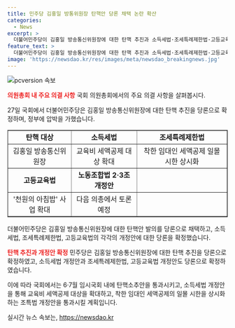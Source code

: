 ```yaml
---
title: 민주당 김홍일 방통위원장 탄핵안 당론 채택 논란 확산
categories:
  - News
excerpt: >
  더불어민주당이 김홍일 방송통신위원장에 대한 탄핵 추진과 소득세법·조세특례제한법·고등교육법 개정안을 당론으로 확정한 가운데, 이에 대한 민주당의 입장과 내용을 요약해보면, 김 위원장의 위법행위로 탄핵을 강구하고 있으며, 세법 개정안은 교육비 세액공제 확대와 함께 초등학생 예체능 학원비 세액공제 및 착한 임대인 세액공제 일몰 시한을 상시화하는 내용이 담겼다. 또한, 고등교육법 개정안에는 대학생을 위한 천원의 아침밥 사업 확대 법적 근거가 포함되어 있다. 
feature_text: >
  더불어민주당이 김홍일 방송통신위원장에 대한 탄핵 추진과 소득세법·조세특례제한법·고등교육법 개정안을 당론으로 확정한 가운데, 이에 대한 민주당의 입장과 내용을 요약해보면, 김 위원장의 위법행위로 탄핵을 강구하고 있으며, 세법 개정안은 교육비 세액공제 확대와 함께 초등학생 예체능 학원비 세액공제 및 착한 임대인 세액공제 일몰 시한을 상시화하는 내용이 담겼다. 또한, 고등교육법 개정안에는 대학생을 위한 천원의 아침밥 사업 확대 법적 근거가 포함되어 있다. 
image: 'https://newsdao.kr/res/images/meta/newsdao_breakingnews.jpg'
---
```


<p><img src="https://newsdao.kr/res/images/meta/newsdao_breakingnews.jpg" alt="pcversion 속보" /></p>

<p><b><span style="color: #ee2323;">의원총회 내 주요 의결 사항</span></b>
국회 의원총회에서의 주요 의결 사항을 살펴봅시다.</p>

<p data-ke-size="size16">27일 국회에서 더불어민주당은 김홍일 방송통신위원장에 대한 탄핵 추진을 당론으로 확정하며, 정부에 압박을 가했습니다.</p>

<table style="width: 100%;" border="1">
<tbody>
<tr>
<td style="text-align: center; height: 17px;"><b>탄핵 대상</b></td>
<td style="text-align: center; height: 17px;"><b>소득세법</b></td>
<td style="text-align: center; height: 17px;"><b>조세특례제한법</b></td>
</tr>
<tr>
<td style="text-align: center; height: 17px;">김홍일 방송통신위원장</td>
<td style="text-align: center; height: 17px;">교육비 세액공제 대상 확대</td>
<td style="text-align: center; height: 17px;">착한 임대인 세액공제 일몰 시한 상시화</td>
</tr>
<tr>
<td style="text-align: center; height: 17px;"><b>고등교육법</b></td>
<td style="text-align: center; height: 17px;"><b>노동조합법 2·3조 개정안</b></td>
<td style="text-align: center; height: 17px;"></td>
</tr>
<tr>
<td style="text-align: center; height: 17px;">'천원의 아침밥' 사업 확대</td>
<td style="text-align: center; height: 17px;">다음 의총에서 토론 예정</td>
<td style="text-align: center; height: 17px;"></td>
</tr>
</tbody>
</table>

<p data-ke-size="size16">더불어민주당은 김홍일 방송통신위원장에 대한 탄핵안 발의를 당론으로 채택하고, 소득세법, 조세특례제한법, 고등교육법의 각각의 개정안에 대한 당론을 확정했습니다.</p>

<p><b><span style="color: #ee2323;">탄핵 추진과 개정안 확정</span></b>
민주당은 김홍일 방송통신위원장에 대한 탄핵 추진을 당론으로 확정하였고, 소득세법 개정안과 조세특례제한법, 고등교육법 개정안도 당론으로 확정하였습니다.</p>

<p data-ke-size="size16">이에 따라 국회에서는 6·7월 임시국회 내에 탄핵소추안을 통과시키고, 소득세법 개정안을 통해 교육비 세액공제 대상을 확대하고, 착한 임대인 세액공제의 일몰 시한을 상시화하는 조특법 개정안을 통과시킬 계획입니다.</p>
실시간 뉴스 속보는, <a href="https://newsdao.kr" rel="dofollow">https://newsdao.kr</a>


